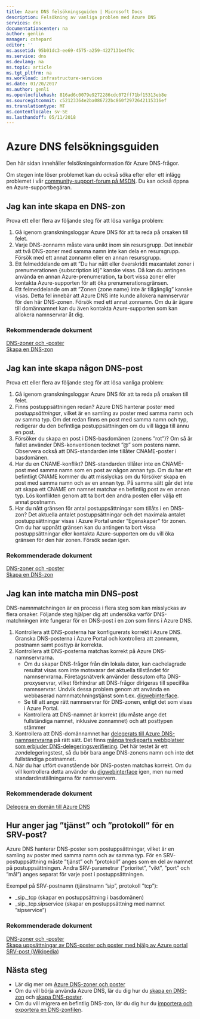 ```yaml
---
title: Azure DNS felsökningsguiden | Microsoft Docs
description: Felsökning av vanliga problem med Azure DNS
services: dns
documentationcenter: na
author: genlin
manager: cshepard
editor: ''
ms.assetid: 95b01dc3-ee69-4575-a259-4227131e4f9c
ms.service: dns
ms.devlang: na
ms.topic: article
ms.tgt_pltfrm: na
ms.workload: infrastructure-services
ms.date: 01/20/2017
ms.author: genli
ms.openlocfilehash: 816ad6c0079e9272286cdc072ff71bf15313eb8e
ms.sourcegitcommit: c52123364e2ba086722bc860f2972642115316ef
ms.translationtype: MT
ms.contentlocale: sv-SE
ms.lasthandoff: 05/11/2018
---
```

# <a name="azure-dns-troubleshooting-guide"></a>Azure DNS felsökningsguiden

Den här sidan innehåller felsökningsinformation för Azure DNS-frågor.

Om stegen inte löser problemet kan du också söka efter eller ett inlägg problemet i vår [community-support-forum på MSDN](https://social.msdn.microsoft.com/Forums/en-US/home?forum=WAVirtualMachinesVirtualNetwork). Du kan också öppna en Azure-supportbegäran.


## <a name="i-cant-create-a-dns-zone"></a>Jag kan inte skapa en DNS-zon

Prova ett eller flera av följande steg för att lösa vanliga problem:

1.  Gå igenom granskningsloggar Azure DNS för att ta reda på orsaken till felet.
2.  Varje DNS-zonnamn måste vara unikt inom sin resursgrupp. Det innebär att två DNS-zoner med samma namn inte kan dela en resursgrupp. Försök med ett annat zonnamn eller en annan resursgrupp.
3.  Ett felmeddelande om att ”Du har nått eller överskridit maxantalet zoner i prenumerationen {subscription id}” kanske visas. Då kan du antingen använda en annan Azure-prenumeration, ta bort vissa zoner eller kontakta Azure-supporten för att öka prenumerationsgränsen.
4.  Ett felmeddelande om att ”Zonen {zone name} inte är tillgänglig” kanske visas. Detta fel innebär att Azure DNS inte kunde allokera namnservrar för den här DNS-zonen. Försök med ett annat zonnamn. Om du är ägare till domännamnet kan du även kontakta Azure-supporten som kan allokera namnservrar åt dig.


### <a name="recommended-documents"></a>**Rekommenderade dokument**

[DNS-zoner och -poster](dns-zones-records.md)
<br>
[Skapa en DNS-zon](dns-getstarted-create-dnszone-portal.md)

## <a name="i-cant-create-a-dns-record"></a>Jag kan inte skapa någon DNS-post

Prova ett eller flera av följande steg för att lösa vanliga problem:

1.  Gå igenom granskningsloggar Azure DNS för att ta reda på orsaken till felet.
2.  Finns postuppsättningen redan?  Azure DNS hanterar poster med post*uppsättningar*, vilket är en samling av poster med samma namn och av samma typ. Om det redan finns en post med samma namn och typ, redigerar du den befintliga postuppsättningen om du vill lägga till ännu en post.
3.  Försöker du skapa en post i DNS-basdomänen (zonens ”rot”)? Om så är fallet använder DNS-konventionen tecknet ”@” som postens namn. Observera också att DNS-standarden inte tillåter CNAME-poster i basdomänen.
4.  Har du en CNAME-konflikt?  DNS-standarden tillåter inte en CNAME-post med samma namn som en post av någon annan typ. Om du har ett befintligt CNAME kommer du att misslyckas om du försöker skapa en post med samma namn och av en annan typ.  På samma sätt går det inte att skapa ett CNAME om namnet matchar en befintlig post av en annan typ. Lös konflikten genom att ta bort den andra posten eller välja ett annat postnamn.
5.  Har du nått gränsen för antal postuppsättningar som tillåts i en DNS-zon? Det aktuella antalet postuppsättningar och det maximala antalet postuppsättningar visas i Azure Portal under ”Egenskaper” för zonen. Om du har uppnått gränsen kan du antingen ta bort vissa postuppsättningar eller kontakta Azure-supporten om du vill öka gränsen för den här zonen. Försök sedan igen. 


### <a name="recommended-documents"></a>**Rekommenderade dokument**

[DNS-zoner och -poster](dns-zones-records.md)
<br>
[Skapa en DNS-zon](dns-getstarted-create-dnszone-portal.md)



## <a name="i-cant-resolve-my-dns-record"></a>Jag kan inte matcha min DNS-post

DNS-namnmatchningen är en process i flera steg som kan misslyckas av flera orsaker. Följande steg hjälper dig att undersöka varför DNS-matchningen inte fungerar för en DNS-post i en zon som finns i Azure DNS.

1.  Kontrollera att DNS-posterna har konfigurerats korrekt i Azure DNS. Granska DNS-posterna i Azure Portal och kontrollera att zonnamn, postnamn samt posttyp är korrekta.
2.  Kontrollera att DNS-posterna matchas korrekt på Azure DNS-namnservrarna.
    - Om du skapar DNS-frågor från din lokala dator, kan cachelagrade resultat visas som inte motsvarar det aktuella tillståndet för namnservrarna.  Företagsnätverk använder dessutom ofta DNS-proxyservrar, vilket förhindrar att DNS-frågor dirigeras till specifika namnservrar.  Undvik dessa problem genom att använda en webbaserad namnmatchningstjänst som t.ex. [digwebinterface](http://digwebinterface.com).
    - Se till att ange rätt namnservrar för DNS-zonen, enligt det som visas i Azure Portal.
    - Kontrollera att DNS-namnet är korrekt (du måste ange det fullständiga namnet, inklusive zonnamnet) och att posttypen stämmer
3.  Kontrollera att DNS-domännamnet har [delegerats till Azure DNS-namnservrarna](dns-domain-delegation.md) på rätt sätt. Det finns [många tredjeparts webbplatser som erbjuder DNS-delegeringsverifiering](https://www.bing.com/search?q=dns+check+tool). Det här testet är ett *zon*delegeringstest, så du bör bara ange DNS-zonens namn och inte det fullständiga postnamnet.
4.  När du har utfört ovanstående bör DNS-posten matchas korrekt. Om du vill kontrollera detta använder du [digwebinterface](http://digwebinterface.com) igen, men nu med standardinställningarna för namnservern.


### <a name="recommended-documents"></a>**Rekommenderade dokument**

[Delegera en domän till Azure DNS](dns-domain-delegation.md)



## <a name="how-do-i-specify-the-service-and-protocol-for-an-srv-record"></a>Hur anger jag ”tjänst” och ”protokoll” för en SRV-post?

Azure DNS hanterar DNS-poster som postuppsättningar, vilket är en samling av poster med samma namn och av samma typ. För en SRV-postuppsättning måste ”tjänst” och ”protokoll” anges som en del av namnet på postuppsättningen. Andra SRV-parametrar (”prioritet”, ”vikt”, ”port” och ”mål”) anges separat för varje post i postuppsättningen.

Exempel på SRV-postnamn (tjänstnamn ”sip”, protokoll ”tcp”):

- \_sip.\_tcp (skapar en postuppsättning i basdomänen)
- \_sip.\_tcp.sipservice (skapar en postuppsättning med namnet ”sipservice”)

### <a name="recommended-documents"></a>**Rekommenderade dokument**

[DNS-zoner och -poster](dns-zones-records.md)
<br>
[Skapa uppsättningar av DNS-poster och poster med hjälp av Azure portal](dns-getstarted-create-recordset-portal.md)
<br>
[SRV-post (Wikipedia)](https://en.wikipedia.org/wiki/SRV_record)


## <a name="next-steps"></a>Nästa steg

* Lär dig mer om [Azure DNS-zoner och poster](dns-zones-records.md)
* Om du vill börja använda Azure DNS, lär du dig hur du [skapa en DNS-zon](dns-getstarted-create-dnszone-portal.md) och [skapa DNS-poster](dns-getstarted-create-recordset-portal.md).
* Om du vill migrera en befintlig DNS-zon, lär du dig hur du [importera och exportera en DNS-zonfilen](dns-import-export.md).


